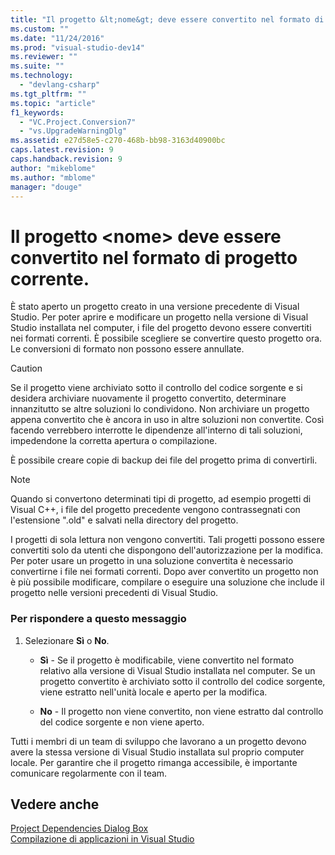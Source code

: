 ```yaml
---
title: "Il progetto &lt;nome&gt; deve essere convertito nel formato di progetto corrente. | Microsoft Docs"
ms.custom: ""
ms.date: "11/24/2016"
ms.prod: "visual-studio-dev14"
ms.reviewer: ""
ms.suite: ""
ms.technology: 
  - "devlang-csharp"
ms.tgt_pltfrm: ""
ms.topic: "article"
f1_keywords: 
  - "VC.Project.Conversion7"
  - "vs.UpgradeWarningDlg"
ms.assetid: e27d58e5-c270-468b-bb98-3163d40900bc
caps.latest.revision: 9
caps.handback.revision: 9
author: "mikeblome"
ms.author: "mblome"
manager: "douge"
---
```

# Il progetto &lt;nome&gt; deve essere convertito nel formato di progetto corrente.
È stato aperto un progetto creato in una versione precedente di Visual Studio. Per poter aprire e modificare un progetto nella versione di Visual Studio installata nel computer, i file del progetto devono essere convertiti nei formati correnti. È possibile scegliere se convertire questo progetto ora. Le conversioni di formato non possono essere annullate.  
  
> [!CAUTION]
>  Se il progetto viene archiviato sotto il controllo del codice sorgente e si desidera archiviare nuovamente il progetto convertito, determinare innanzitutto se altre soluzioni lo condividono. Non archiviare un progetto appena convertito che è ancora in uso in altre soluzioni non convertite. Così facendo verrebbero interrotte le dipendenze all'interno di tali soluzioni, impedendone la corretta apertura o compilazione.  
  
 È possibile creare copie di backup dei file del progetto prima di convertirli.  
  
> [!NOTE]
>  Quando si convertono determinati tipi di progetto, ad esempio progetti di Visual C\+\+, i file del progetto precedente vengono contrassegnati con l'estensione ".old" e salvati nella directory del progetto.  
  
 I progetti di sola lettura non vengono convertiti. Tali progetti possono essere convertiti solo da utenti che dispongono dell'autorizzazione per la modifica. Per poter usare un progetto in una soluzione convertita è necessario convertirne i file nei formati correnti. Dopo aver convertito un progetto non è più possibile modificare, compilare o eseguire una soluzione che include il progetto nelle versioni precedenti di Visual Studio.  
  
### Per rispondere a questo messaggio  
  
1.  Selezionare **Sì** o **No**.  
  
    -   **Sì** \- Se il progetto è modificabile, viene convertito nel formato relativo alla versione di Visual Studio installata nel computer. Se un progetto convertito è archiviato sotto il controllo del codice sorgente, viene estratto nell'unità locale e aperto per la modifica.  
  
    -   **No** \- Il progetto non viene convertito, non viene estratto dal controllo del codice sorgente e non viene aperto.  
  
 Tutti i membri di un team di sviluppo che lavorano a un progetto devono avere la stessa versione di Visual Studio installata sul proprio computer locale. Per garantire che il progetto rimanga accessibile, è importante comunicare regolarmente con il team.  
  
## Vedere anche  
 [Project Dependencies Dialog Box](http://msdn.microsoft.com/it-it/d66e48c3-3722-40dd-99b4-53d93cac128e)   
 [Compilazione di applicazioni in Visual Studio](../ide/compiling-and-building-in-visual-studio.md)